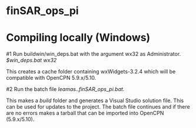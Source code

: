 # finSAR_ops_pi

Compiling locally (Windows)
============================

#1 Run buildwin/win_deps.bat with the argument wx32 as Administrator.
_$win_deps.bat wx32_

This creates a cache folder containing wxWidgets-3.2.4 which will be compatible with OpenCPN 5.9.x/5.10.

#2 Run the batch file _leamas..finSAR_ops_pi.bat_.

This makes a _build_ folder and generates a Visual Studio solution file. This can be used for updates to the project. The batch
file continues and if there are no errors makes a tarball that can be imported into OpenCPN (5.9.x/5.10).